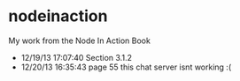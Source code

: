 nodeinaction
============

My work from the Node In Action Book

- 12/19/13 17:07:40 Section 3.1.2
- 12/20/13 16:35:43 page 55  this chat server isnt working :(

  